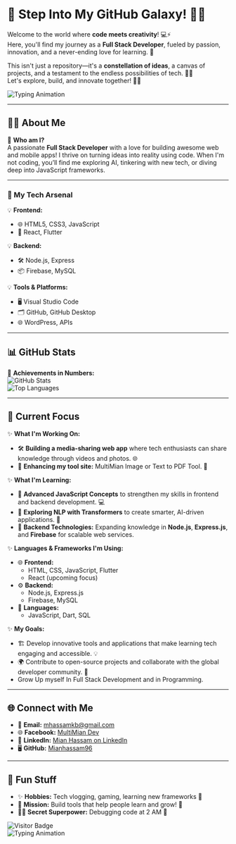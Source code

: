 # 🌟 Step Into My GitHub Galaxy! 🚀✨  

Welcome to the world where **code meets creativity**! 💻⚡  
Here, you'll find my journey as a **Full Stack Developer**, fueled by passion, innovation, and a never-ending love for learning. 🌈  

This isn't just a repository—it's a **constellation of ideas**, a canvas of projects, and a testament to the endless possibilities of tech. 🌌🌠  
Let's explore, build, and innovate together! 🤝🚀  


![Typing Animation](https://readme-typing-svg.herokuapp.com/?lines=Hi,+I'm+Mian+Hassam!;Full+Stack+Developer+🚀;Tech+Enthusiast+💻;Lifelong+Learner+📚;Let's+Code+Something+Awesome!&center=true&width=1000&height=50&font=Fira+Code)

---

## 👨‍💻 About Me  
🎯 **Who am I?**  
A passionate **Full Stack Developer** with a love for building awesome web and mobile apps! I thrive on turning ideas into reality using code. When I'm not coding, you’ll find me exploring AI, tinkering with new tech, or diving deep into JavaScript frameworks.  

---

### 🚀 My Tech Arsenal  
💡 **Frontend:**  
- 🌐 HTML5, CSS3, JavaScript  
- 🎨 React, Flutter  

💡 **Backend:**  
- 🛠️ Node.js, Express  
- 📦 Firebase, MySQL  

💡 **Tools & Platforms:**  
- 🖥️ Visual Studio Code  
- 🗂️ GitHub, GitHub Desktop  
- 🌐 WordPress, APIs  

---

## 📊 GitHub Stats  
🌟 **Achievements in Numbers:**  
![GitHub Stats](https://github-readme-stats.vercel.app/api?username=Mianhassam96&show_icons=true&theme=tokyonight)  
![Top Languages](https://github-readme-stats.vercel.app/api/top-langs/?username=Mianhassam96&layout=compact&theme=tokyonight)

---

## 🎯 Current Focus  

✨ **What I'm Working On:**  
- 🛠️ **Building a media-sharing web app** where tech enthusiasts can share knowledge through videos and photos. 🌐  
- 🔧 **Enhancing my tool site:** MultiMian Image or Text to PDF Tool. 📄  

✨ **What I'm Learning:**  
- 🚀 **Advanced JavaScript Concepts** to strengthen my skills in frontend and backend development. 💻  
- 🤖 **Exploring NLP with Transformers** to create smarter, AI-driven applications. 🌟  
- 📡 **Backend Technologies:** Expanding knowledge in **Node.js**, **Express.js**, and **Firebase** for scalable web services.  

✨ **Languages & Frameworks I'm Using:**  
- 🌐 **Frontend:**  
  - HTML, CSS, JavaScript, Flutter  
  - React (upcoming focus)  
- ⚙️ **Backend:**  
  - Node.js, Express.js  
  - Firebase, MySQL  
- 🧩 **Languages:**  
  - JavaScript, Dart, SQL  

✨ **My Goals:**  
- 🏗️ Develop innovative tools and applications that make learning tech engaging and accessible. 💡  
- 🌍 Contribute to open-source projects and collaborate with the global developer community. 🤝  
- Grow Up myself In Full Stack Development and in Programming.   

---

## 🌐 Connect with Me  

- 📧 **Email:** [mhassamkb@gmail.com](mailto:mhassamkb@gmail.com)  
- 🌐 **Facebook:** [MultiMian Dev](https://facebook.com/MultiMianDev)  
- 💼 **LinkedIn:** [Mian Hassam on LinkedIn]([https://www.linkedin.com/in/your-linkedin-username/](https://www.linkedin.com/in/mianhassam96/))  
- 🖥️ **GitHub:** [Mianhassam96](https://github.com/Mianhassam96)  

---

## 🎉 Fun Stuff  
- ✨ **Hobbies:** Tech vlogging, gaming, learning new frameworks 🌟  
- 🎯 **Mission:** Build tools that help people learn and grow! 💪  
- 🐱‍💻 **Secret Superpower:** Debugging code at 2 AM 🌌  

![Visitor Badge](https://visitor-badge.laobi.icu/badge?page_id=Mianhassam96)  
![Typing Animation](https://readme-typing-svg.herokuapp.com/?lines=Thank+you+for+visiting!;Keep+Learning+and+Building!+💻✨&center=true&width=800&height=45&font=Fira+Code)



